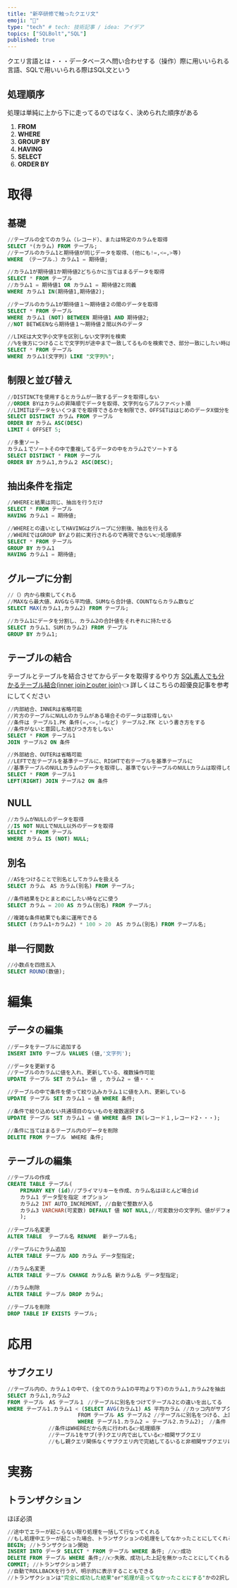 ```yaml
---
title: "新卒研修で触ったクエリ文"
emoji: "🥞"
type: "tech" # tech: 技術記事 / idea: アイデア
topics: ["SQLBolt","SQL"]
published: true
---
```

クエリ言語とは・・・データベースへ問い合わせする（操作）際に用いいられる言語、SQLで用いいられる際はSQL文という

## 処理順序
処理は単純に上から下に走ってるのではなく、決められた順序がある
1. **FROM**
2. **WHERE**
3. **GROUP BY**
4. **HAVING**
5. **SELECT**
6. **ORDER BY**

# 取得
## 基礎
```SQL
//テーブルの全てのカラム（レコード）、または特定のカラムを取得
SELECT *(カラム) FROM テーブル;
//テーブルのカラム1と期待値が同じデータを取得、(他にも!=,<=,>等)
WHERE （テーブル.）カラム1 = 期待値; 

//カラム1が期待値1か期待値2どちらかに当てはまるデータを取得
SELECT * FROM テーブル
//カラム1 = 期待値1 OR カラム1 = 期待値2と同義
WHERE カラム1 IN(期待値1,期待値2); 

//テーブルのカラム1が期待値１〜期待値２の間のデータを取得
SELECT * FROM テーブル
WHERE カラム1 (NOT) BETWEEN 期待値1 AND 期待値2; 
//NOT BETWEENなら期待値１〜期待値２間以外のデータ

//LIKEは大文字小文字を区別しない文字列を検索
//%を後方につけることで文字列が途中まで一致してるものを検索でき、部分一致にしたい時は前後につける 
SELECT * FROM テーブル
WHERE カラム1(文字列) LIKE "文字列%";
```

## 制限と並び替え
```SQL
//DISTINCTを使用するとカラムが一致するデータを取得しない
//ORDER BYはカラムの昇降順でデータを取得、文字列ならアルファベット順
//LIMITはデータをいくつまでを取得できるかを制限でき、OFFSETははじめのデータX個分をスキップし、次のデータから取得する（ここでいうなら5個分）
SELECT DISTINCT カラム FROM テーブル
ORDER BY カラム ASC(DESC)
LIMIT 4 OFFSET 5;

//多重ソート
カラム１でソートその中で重複してるデータの中をカラム2でソートする
SELECT DISTINCT * FROM テーブル
ORDER BY カラム1,カラム２ ASC(DESC);
```

## 抽出条件を指定
```SQL
//WHEREと結果は同じ、抽出を行うだけ
SELECT * FROM テーブル
HAVING カラム1 = 期待値;

//WHEREとの違いとしてHAVINGはグループに分割後、抽出を行える
//WHEREではGROUP BYより前に実行されるので再現できない👉処理順序
SELECT * FROM テーブル
GROUP BY カラム1
HAVING カラム1 = 期待値;
```

## グループに分割
```SQL
//（）内から検索してくれる
//MAXなら最大値、AVGなら平均値、SUMなら合計値、COUNTならカラム数など
SELECT MAX(カラム1,カラム2) FROM テーブル;

//カラム1にデータを分割し、カラム2の合計値をそれぞれに持たせる
SELECT カラム1、SUM(カラム2) FROM テーブル
GROUP BY カラム1;
```

## テーブルの結合
テーブルとテーブルを結合させてからデータを取得するやり方
[SQL素人でも分かるテーブル結合(inner joinとouter join)](https://zenn.dev/naoki_mochizuki/articles/60603b2cdc273cd51c59)👈 詳しくはこちらの超優良記事を参考にしてください

```SQL
//内部結合、INNERは省略可能
//片方のテーブルにNULLのカラムがある場合そのデータは取得しない
//条件は テーブル1.PK 条件(=,<=,!=など) テーブル2.FK という書き方をする
//条件がないと意図した結びつき方をしない
SELECT * FROM テーブル1
JOIN テーブル2 ON 条件

//外部結合、OUTERは省略可能
//LEFTで左テーブルを基準テーブルに、RIGHTで右テーブルを基準テーブルに
//基準テーブルのNULLカラムのデータを取得し、基準でないテーブルのNULLカラムは取得しない
SELECT * FROM テーブル1
LEFT(RIGHT) JOIN テーブル2 ON 条件
```

## NULL
```SQL
//カラムがNULLのデータを取得
//IS NOT NULLでNULL以外のデータを取得
SELECT * FROM テーブル
WHERE カラム IS (NOT) NULL;
```

## 別名
```SQL
//ASをつけることで別名としてカラムを扱える
SELECT カラム　AS カラム(別名) FROM テーブル;

//条件結果をひとまとめにしたい時などに使う
SELECT カラム = 200 AS カラム(別名) FROM テーブル;

//複雑な条件結果でも楽に運用できる
SELECT (カラム1+カラム2) * 100 > 20　AS カラム(別名) FROM テーブル名;
```

## 単一行関数
```sql
//小数点を四捨五入
SELECT ROUND(数値);
```

# 編集
## データの編集
```sql
//データをテーブルに追加する
INSERT INTO テーブル VALUES (値,'文字列');

//データを更新する
//テーブルのカラムに値を入れ、更新している、複数操作可能
UPDATE テーブル SET カラム1= 値 , カラム2 = 値・・・

//テーブルの中で条件を使って絞り込みカラム１に値を入れ、更新している
UPDATE テーブル SET カラム1 = 値 WHERE 条件;

//条件で絞り込めない共通項目のないものを複数選択する
UPDATE テーブル SET カラム1 = 値 WHERE 条件 IN(レコード１,レコード2・・・);

//条件に当てはまるテーブル内のデータを削除
DELETE FROM テーブル　WHERE 条件;
```

## テーブルの編集
```sql
//テーブルの作成
CREATE TABLE テーブル(
    PRIMARY KEY (id)//プライマリキーを作成、カラム名はほとんど場合id
    カラム1 データ型を指定 オプション
    カラム2 INT AUTO_INCREMENT, //自動で整数が入る
    カラム3 VARCHAR(可変数) DEFAULT 値 NOT NULL,//可変数分の文字列、値がデフォルトで入り、NULLを許可しない
    );
    
//テーブル名変更
ALTER TABLE  テーブル名 RENAME  新テーブル名;

//テーブルにカラム追加
ALTER TABLE テーブル ADD カラム データ型指定;

//カラム名変更
ALTER TABLE テーブル CHANGE カラム名 新カラム名 データ型指定;

//カラム削除
ALTER TABLE テーブル DROP カラム;

//テーブルを削除
DROP TABLE IF EXISTS テーブル;
```

# 応用

## サブクエリ
```sql
//テーブル内の、カラム１の中で、(全てのカラム1の平均より下)のカラム1,カラム2を抽出
SELECT カラム1,カラム2
FROM テーブル　AS テーブル１ //テーブルに別名をつけてテーブル2との違いを出してる
WHERE テーブル1.カラム1 < (SELECT AVG(カラム1) AS 平均カラム //カッコ内がサブクエリ
                   　　FROM テーブル AS テーブル2 //テーブルに別名をつける、上記理由と同じ
                  　　 WHERE テーブル1.カラム2 = テーブル2.カラム2);　//条件
		     //条件はWHEREだから先に行われる👉処理順序
		     //テーブル1をサブ(子)クエリ内で出している👉相関サブクエリ
		     //もし親クエリ関係なくサブクエリ内で完結してるいると非相関サブクエリになる
```

# 実務

## トランザクション
ほぼ必須
```sql
//途中でエラーが起こらない限り処理を一括して行なってくれる
//もし処理中エラーが起こった場合、トランザクションの処理をしてなかったことにしてくれる👉ROLLBACK
BEGIN; //トランザクション開始
INSERT INTO データ SELECT * FROM テーブル WHERE 条件; //👉成功
DELETE FROM テーブル WHERE 条件;//👉失敗、成功した上記を無かったことにしてくれる👉ROLLBACK
COMMIT; //トランザクション終了
//自動でROLLBACKを行うが、明示的に表示することもできる
//トランザクションは"完全に成功した結果"or"処理が走ってなかったことにする"かの2択しか返さない
```
